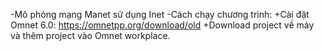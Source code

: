 -Mô phỏng mạng Manet sử dụng Inet
-Cách chạy chương trình:
  +Cài đặt Omnet 6.0: https://omnetpp.org/download/old
  +Download project về máy và thêm project vào Omnet workplace.
  
